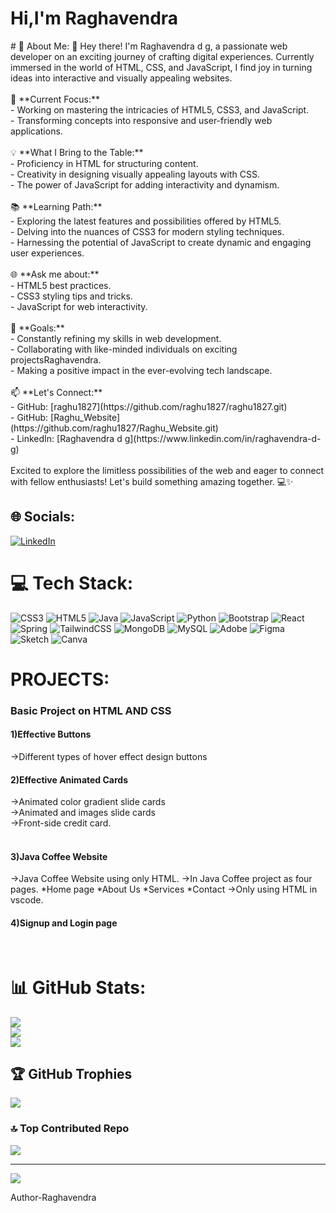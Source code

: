 <h1>Hi,I'm Raghavendra</h1>
# 💫 About Me:
👋 Hey there! I'm Raghavendra d g, a passionate web developer on an exciting journey of crafting digital experiences. Currently immersed in the world of HTML, CSS, and JavaScript, I find joy in turning ideas into interactive and visually appealing websites.<br><br>🚀 **Current Focus:**  <br>- Working on mastering the intricacies of HTML5, CSS3, and JavaScript.<br>- Transforming concepts into responsive and user-friendly web applications.<br><br>💡 **What I Bring to the Table:**<br>- Proficiency in HTML for structuring content.<br>- Creativity in designing visually appealing layouts with CSS.<br>- The power of JavaScript for adding interactivity and dynamism.<br><br>📚 **Learning Path:**<br>- Exploring the latest features and possibilities offered by HTML5.<br>- Delving into the nuances of CSS3 for modern styling techniques.<br>- Harnessing the potential of JavaScript to create dynamic and engaging user experiences.<br><br>🌐 **Ask me about:**<br>- HTML5 best practices.<br>- CSS3 styling tips and tricks.<br>- JavaScript for web interactivity.<br><br>🌟 **Goals:**<br>- Constantly refining my skills in web development.<br>- Collaborating with like-minded individuals on exciting projectsRaghavendra.<br>- Making a positive impact in the ever-evolving tech landscape.<br><br>📫 **Let's Connect:**<br>- GitHub: [raghu1827](https://github.com/raghu1827/raghu1827.git)<br>- GitHub: [Raghu_Website](https://github.com/raghu1827/Raghu_Website.git)<br>- LinkedIn: [Raghavendra d g](https://www.linkedin.com/in/raghavendra-d-g)<br><br>Excited to explore the limitless possibilities of the web and eager to connect with fellow enthusiasts! Let's build something amazing together. 💻✨


## 🌐 Socials:
[![LinkedIn](https://img.shields.io/badge/LinkedIn-%230077B5.svg?logo=linkedin&logoColor=white)](https://linkedin.com/in/https://www.linkedin.com/in/raghavendra-d-g) 

# 💻 Tech Stack:
![CSS3](https://img.shields.io/badge/css3-%231572B6.svg?style=for-the-badge&logo=css3&logoColor=white) ![HTML5](https://img.shields.io/badge/html5-%23E34F26.svg?style=for-the-badge&logo=html5&logoColor=white) ![Java](https://img.shields.io/badge/java-%23ED8B00.svg?style=for-the-badge&logo=openjdk&logoColor=white) ![JavaScript](https://img.shields.io/badge/javascript-%23323330.svg?style=for-the-badge&logo=javascript&logoColor=%23F7DF1E) ![Python](https://img.shields.io/badge/python-3670A0?style=for-the-badge&logo=python&logoColor=ffdd54) ![Bootstrap](https://img.shields.io/badge/bootstrap-%238511FA.svg?style=for-the-badge&logo=bootstrap&logoColor=white) ![React](https://img.shields.io/badge/react-%2320232a.svg?style=for-the-badge&logo=react&logoColor=%2361DAFB) ![Spring](https://img.shields.io/badge/spring-%236DB33F.svg?style=for-the-badge&logo=spring&logoColor=white) ![TailwindCSS](https://img.shields.io/badge/tailwindcss-%2338B2AC.svg?style=for-the-badge&logo=tailwind-css&logoColor=white) ![MongoDB](https://img.shields.io/badge/MongoDB-%234ea94b.svg?style=for-the-badge&logo=mongodb&logoColor=white) ![MySQL](https://img.shields.io/badge/mysql-%2300000f.svg?style=for-the-badge&logo=mysql&logoColor=white) ![Adobe](https://img.shields.io/badge/adobe-%23FF0000.svg?style=for-the-badge&logo=adobe&logoColor=white) ![Figma](https://img.shields.io/badge/figma-%23F24E1E.svg?style=for-the-badge&logo=figma&logoColor=white) ![Sketch](https://img.shields.io/badge/Sketch-FFB387?style=for-the-badge&logo=sketch&logoColor=black) ![Canva](https://img.shields.io/badge/Canva-%2300C4CC.svg?style=for-the-badge&logo=Canva&logoColor=white)


# PROJECTS:
<h3>Basic Project on HTML AND CSS</h3>
<h4>1)Effective Buttons</h4>
  ->Different types of hover effect design buttons<br>
<h4>2)Effective Animated Cards</h4>
  ->Animated color gradient slide cards<br>
  ->Animated and images slide cards<br>
  ->Front-side credit card.<br><br>
<h4>3)Java Coffee Website</h4>
  ->Java Coffee Website using only HTML.
  ->In Java Coffee project as four pages.
    *Home page
    *About Us 
    *Services
    *Contact
  ->Only using HTML in vscode. <br>
  <h4>4)Signup and Login page</h4><br>

# 📊 GitHub Stats:
![](https://github-readme-stats.vercel.app/api?username=raghu1827&theme=dark&hide_border=false&include_all_commits=true&count_private=false)<br/>
![](https://github-readme-streak-stats.herokuapp.com/?user=raghu1827&theme=dark&hide_border=false)<br/>
![](https://github-readme-stats.vercel.app/api/top-langs/?username=raghu1827&theme=dark&hide_border=false&include_all_commits=true&count_private=false&layout=compact)

## 🏆 GitHub Trophies
![](https://github-profile-trophy.vercel.app/?username=raghu1827&theme=radical&no-frame=false&no-bg=false&margin-w=4)

### 🔝 Top Contributed Repo
![](https://github-contributor-stats.vercel.app/api?username=raghu1827&limit=5&theme=dark&combine_all_yearly_contributions=true)

---
[![](https://visitcount.itsvg.in/api?id=raghu1827&icon=0&color=0)](https://visitcount.itsvg.in)

Author-Raghavendra
